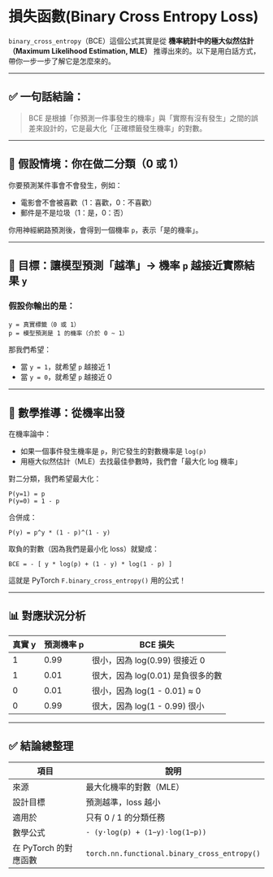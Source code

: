 # 損失函數(Binary Cross Entropy Loss)

`binary_cross_entropy`（BCE）這個公式其實是從 **機率統計中的極大似然估計（Maximum Likelihood Estimation, MLE）** 推導出來的。以下是用白話方式，帶你一步一步了解它是怎麼來的。

------

## ✅ 一句話結論：

> BCE 是根據「你預測一件事發生的機率」與「實際有沒有發生」之間的誤差來設計的，它是最大化「正確標籤發生機率」的對數。

------

## 🧠 假設情境：你在做二分類（0 或 1）

你要預測某件事會不會發生，例如：

- 電影會不會被喜歡（1：喜歡，0：不喜歡）
- 郵件是不是垃圾（1：是，0：否）

你用神經網路預測後，會得到一個機率 `p`，表示「是的機率」。

------

## 🎯 目標：讓模型預測「越準」→ 機率 `p` 越接近實際結果 `y`

### 假設你輸出的是：

```text
y = 真實標籤（0 或 1）
p = 模型預測是 1 的機率（介於 0 ~ 1）
```

那我們希望：

- 當 `y = 1`，就希望 `p` 越接近 1
- 當 `y = 0`，就希望 `p` 越接近 0

------

## 🧮 數學推導：從機率出發

在機率論中：

- 如果一個事件發生機率是 `p`，則它發生的對數機率是 `log(p)`
- 用極大似然估計（MLE）去找最佳參數時，我們會「最大化 log 機率」

對二分類，我們希望最大化：

```text
P(y=1) = p
P(y=0) = 1 - p
```

合併成：

```
P(y) = p^y * (1 - p)^(1 - y)
```

取負的對數（因為我們是最小化 loss）就變成：

```
BCE = - [ y * log(p) + (1 - y) * log(1 - p) ]
```

這就是 PyTorch `F.binary_cross_entropy()` 用的公式！

------

## 📊 對應狀況分析

| 真實 y | 預測機率 p | BCE 損失                          |
| ------ | ---------- | --------------------------------- |
| 1      | 0.99       | 很小，因為 log(0.99) 很接近 0     |
| 1      | 0.01       | 很大，因為 log(0.01) 是負很多的數 |
| 0      | 0.01       | 很小，因為 log(1 - 0.01) ≈ 0      |
| 0      | 0.99       | 很大，因為 log(1 - 0.99) 很小     |

------

## ✅ 結論總整理

| 項目                  | 說明                                         |
| --------------------- | -------------------------------------------- |
| 來源                  | 最大化機率的對數（MLE）                      |
| 設計目標              | 預測越準，loss 越小                          |
| 適用於                | 只有 0 / 1 的分類任務                        |
| 數學公式              | `- (y·log(p) + (1−y)·log(1−p))`              |
| 在 PyTorch 的對應函數 | `torch.nn.functional.binary_cross_entropy()` |



